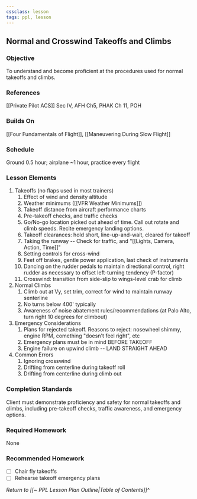 ```yaml
---
cssclass: lesson
tags: ppl, lesson
---
```

## Normal and Crosswind Takeoffs and Climbs

### Objective
To understand and become proficient at the procedures used for normal takeoffs and climbs. 

### References
[[Private Pilot ACS]] Sec IV, AFH Ch5, PHAK Ch 11, POH

### Builds On
[[Four Fundamentals of Flight]], [[Maneuvering During Slow Flight]]

### Schedule
Ground 0.5 hour; airplane ~1 hour, practice every flight

### Lesson Elements
1. Takeoffs (no flaps used in most trainers)
	1. Effect of wind and density altitude
	2. Weather minimums ([[VFR Weather Minimums]])
	3. Takeoff distance from aircraft performance charts
	4. Pre-takeoff checks, and traffic checks
	5. Go/No-go location picked out ahead of time. Call out rotate and climb speeds. Recite emergency landing options.
	6. Takeoff clearances: hold short, line-up-and-wait, cleared for takeoff
	7. Taking the runway -- Check for traffic, and "[[Lights, Camera, Action, Time]]"
	8. Setting controls for cross-wind
	9. Feet off brakes, gentle power application, last check of instruments
	10. Dancing on the rudder pedals to maintain directional control, right rudder as necessary to offset left-turning tendency (P-factor)
	11. Crosswind: transition from side-slip to wings-level crab for climb
2. Normal Climbs
	1. Climb out at Vy, set trim, correct for wind to maintain runway senterline
	2. No turns below 400' typically
	3. Awareness of noise abatement rules/recommendations (at Palo Alto, turn right 10 degrees for climbout)
3. Emergency Considerations
	1. Plans for rejected takeoff. Reasons to reject: nosewheel shimmy, engine RPM, comething "doesn't feel right", etc
	2. Emergency plans must be in mind BEFORE TAKEOFF
	3. Engine failure on upwind climb -- LAND STRAIGHT AHEAD
4. Common Errors
	1. Ignoring crosswind
	2. Drifting from centerline during takeoff roll
	3. Drifting from centerline during climb out

### Completion Standards
Client must demonstrate proficiency and safety for normal takeoffs and climbs, including pre-takeoff checks, traffic awareness, and emergency options.

### Required Homework
 None

### Recommended Homework 
- [ ] Chair fly takeoffs
- [ ] Rehearse takeoff emergency plans

*Return to [[~ PPL Lesson Plan Outline|Table of Contents]]^*